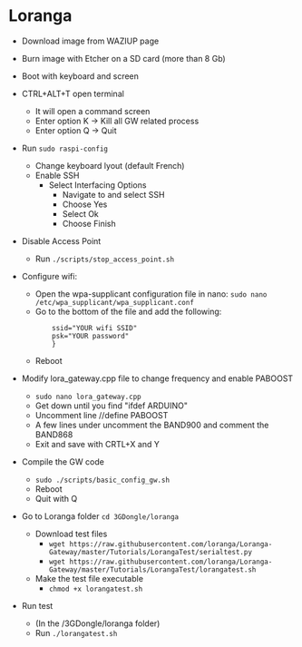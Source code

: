# Loranga

- Download image from WAZIUP page
- Burn image with Etcher on a SD card (more than 8 Gb)
- Boot with keyboard and screen
- CTRL+ALT+T open terminal
  - It will open a command screen
  - Enter option K -> Kill all GW related process
  - Enter option Q -> Quit

- Run `sudo raspi-config`
  - Change keyboard lyout (default French)
  - Enable SSH
    - Select Interfacing Options
		- Navigate to and select SSH
		- Choose Yes
		- Select Ok
		- Choose Finish
- Disable Access Point
  - Run `./scripts/stop_access_point.sh`
- Configure wifi:
  - Open the wpa-supplicant configuration file in nano:
    `sudo nano /etc/wpa_supplicant/wpa_supplicant.conf`
  - Go to the bottom of the file and add the following:
    ``` network={
        ssid="YOUR wifi SSID"
        psk="YOUR password"
        }
    ```
  - Reboot     
- Modify lora_gateway.cpp file to change frequency and enable PABOOST
  - `sudo nano lora_gateway.cpp`
  - Get down until you find "ifdef ARDUINO"
  - Uncomment line //define PABOOST
  - A few lines under uncomment the BAND900 and comment the BAND868
  - Exit and save with CRTL+X and Y
- Compile the GW code
	- `sudo ./scripts/basic_config_gw.sh`
	- Reboot
  - Quit with Q
- Go to Loranga folder `cd 3GDongle/loranga`
  - Download test files
    - `wget https://raw.githubusercontent.com/loranga/Loranga-Gateway/master/Tutorials/LorangaTest/serialtest.py`
    - `wget https://raw.githubusercontent.com/loranga/Loranga-Gateway/master/Tutorials/LorangaTest/lorangatest.sh`
  - Make the test file executable
    - `chmod +x lorangatest.sh`
- Run test
  - (In the /3GDongle/loranga folder)
  - Run `./lorangatest.sh`
